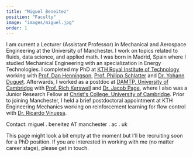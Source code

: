 ```yaml
---
title: "Miguel Beneitez"
position: "Faculty"
image: "images/miguel.jpg"
order: 1
---
```


I am current a Lecturer (Assistant Professor) in Mechanical and Aerospace Engineering at the University of Manchester. I work on topics related to fluids, data science, and applied math. I was born in Madrid, Spain where I studied Mechanical Engineering with an specialization in Energy Technologies. I completed my PhD at [KTH Royal Institute of Technology](https://www.kth.se) working with [Prof. Dan Henningson](https://www.mech.kth.se/~henning/), [Prof. Philipp Schlatter](https://www.lstm.tf.fau.de/person/philipp-schlatter/) and [Dr. Yohann Duguet](https://perso.limsi.fr/duguet/). Afterwards, I worked as a postdoc at [DAMTP, University of Cambridge](https://www.damtp.cam.ac.uk) with [Prof. Rich Kerswell](https://www.damtp.cam.ac.uk/user/rrk26/) and [Dr. Jacob Page](https://www.jacob-page.com), where I also was a Junior Research Fellow at [Christ's College, University of Cambridge](https://www.christs.cam.ac.uk). Prior to joining Manchester, I held a brief postdoctoral appointment at KTH Engineering Mechanics working on reinforcement learning for flow control with [Dr. Ricardo Vinuesa](https://www.vinuesalab.com).

Contact: miguel . beneitez AT manchester . ac . uk

This page might look a bit empty at the moment but I'll be recruiting soon for a PhD position. If you are interested in working with me (no matter career stage), please get in touch.